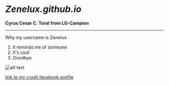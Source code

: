 # ***Zenelux.github.io***
**Cyrus Cesar C. Toral**
**from LG-Campion**

----------------------------

Why my username is Zenelux

1. It reminds me of someone
2. It's cool
3. Goodbye

![alt text](https://user-images.githubusercontent.com/122326381/212216610-00c95d4c-dd22-41a4-979c-742f39dc0dbb.gif)

[link to my crush facebook profile](https://www.youtube.com/watch?v=xvFZjo5PgG0)

